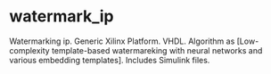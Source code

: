 # watermark_ip
Watermarking ip. Generic Xilinx Platform. VHDL. Algorithm as [Low-complexity template-based watermareking with neural networks and various embedding templates]. Includes Simulink files.
